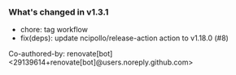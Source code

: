 ### What's changed in v1.3.1

* chore: tag workflow
* fix(deps): update ncipollo/release-action action to v1.18.0 (#8)

Co-authored-by: renovate[bot] <29139614+renovate[bot]@users.noreply.github.com>
